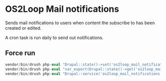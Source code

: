 # OS2Loop Mail notifications

Sends mail notifications to users when content the subscribe to has been created
or edited.

A cron task is run daily to send out notifications.

## Force run

```php
vendor/bin/drush php-eval "Drupal::state()->set('os2loop_mail_notifications', ['last_run_at' => '1970-01-01'] + Drupal::state()->get('os2loop_mail_notifications', []))"
vendor/bin/drush php-eval "var_export(Drupal::state()->get('os2loop_mail_notifications'))"
vendor/bin/drush php-eval "Drupal::service('os2loop_mail_notifications.helper')->cron()"
```
